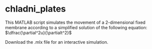 # chladni_plates

This MATLAB script simulates the movement of a 2-dimensional fixed membrane according to a simplified solution of the following equation:
$\dfrac{\partial^2u}{\partialt^2}$

Download the .mlx file for an interactive simulation.
